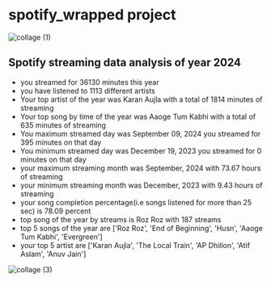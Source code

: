 # spotify_wrapped project
![collage (1)](https://github.com/user-attachments/assets/3eda4f33-2009-4209-b7a7-def1943305dc)

## Spotify streaming data analysis of year 2024
- you streamed for 36130 minutes this year
- you have listened to 1113 different artists
- Your top artist of the year was Karan Aujla with a total of 1814 minutes of streaming
- Your top song by time of the year was Aaoge Tum Kabhi with a total of 635 minutes of streaming
- You maximum streamed day was September 09, 2024 you streamed for 395 minutes on that day
- You minimum streamed day was December 19, 2023 you streamed for 0 minutes on that day
- your maximum streaming month was September, 2024 with 73.67 hours of streaming
- your minimum streaming month was December, 2023 with 9.43 hours of streaming
- your song completion percentage(i.e songs listened for more than 25 sec) is 78.09 percent
- top song of the year  by streams is Roz Roz with 187 streams
- top 5 songs of the year are ['Roz Roz', 'End of Beginning', 'Husn', 'Aaoge Tum Kabhi', 'Evergreen']
- your top 5 artist are ['Karan Aujla', 'The Local Train', 'AP Dhillon', 'Atif Aslam', 'Anuv Jain']

![collage (3)](https://github.com/user-attachments/assets/3a560596-fec1-49e8-9535-b494ab4b5df8)








